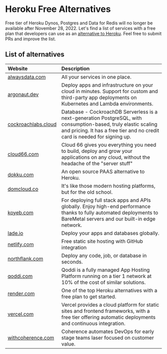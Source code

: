 # Heroku Free Alternatives
Free tier of Heroku Dynos, Postgres and Data for Redis will no longer be available after November 28, 2022. Let's find a list of services with a free plan that developers can use as an [alternative to Heroku](https://engagespot.co/blog/free-heroku-alternatives). Feel free to submit PRs and improve the list.

## List of alternatives
| Website | Description|
| :---- | :-------------|
| [alwaysdata.com](https://www.alwaysdata.com/en/) | All your services in one place. |
| [argonaut.dev](https://www.argonaut.dev/) | Deploy apps and infrastructure on your cloud in minutes. Support for custom and third-party app deployments on Kubernetes and Lambda environments. |
| [cockroachlabs.cloud](https://cockroachlabs.cloud/) | Database - CockroachDB Serverless is a next-generation PostgreSQL, with consumption-based, truly elastic scaling and pricing. It has a free tier and no credit card is needed for signing up. |
| [cloud66.com](https://www.cloud66.com/) | Cloud 66 gives you everything you need to build, deploy and grow your applications on any cloud, without the headache of the "server stuff" |
| [dokku.com](https://dokku.com/) | An open source PAAS alternative to Heroku. |
| [domcloud.co](https://domcloud.co/) | It's like those modern hosting platforms, but for the old school. |
| [koyeb.com](https://www.koyeb.com) | For deploying full stack apps and APIs globally. Enjoy high-end performance thanks to fully automated deployments to BareMetal servers and our built-in edge network. |
| [lade.io](https://www.lade.io/) | Deploy your apps and databases globally. |
| [netlify.com](https://www.netlify.com/) | Free static site hosting with GitHub integration |
| [northflank.com](https://www.northflank.com/) | Deploy any code, job, or database in seconds. |
| [qoddi.com](https://qoddi.com/) | Qoddi is a fully managed App Hosting Platform running on a tier 1 network at 10% of the cost of similar solutions. |
| [render.com](https://render.com/) | One of the top Heroku alternatives with a free plan to get started. |
| [vercel.com](https://vercel.com/) | Vercel provides a cloud platform for static sites and frontend frameworks, with a free tier offering automatic deployments and continuous integration. |
| [withcoherence.com](https://www.withcoherence.com/) | Coherence automates DevOps for early stage teams laser focused on customer value. |
